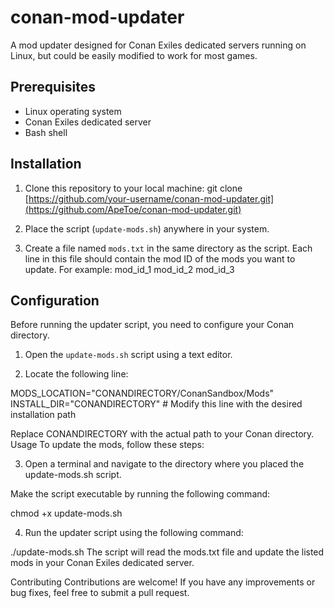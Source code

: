 # conan-mod-updater

A mod updater designed for Conan Exiles dedicated servers running on Linux, but could be easily modified to work for most games.

## Prerequisites
- Linux operating system
- Conan Exiles dedicated server
- Bash shell

## Installation

1. Clone this repository to your local machine:
git clone [https://github.com/your-username/conan-mod-updater.git](https://github.com/ApeToe/conan-mod-updater.git)

2. Place the script (`update-mods.sh`) anywhere in your system.

3. Create a file named `mods.txt` in the same directory as the script. Each line in this file should contain the mod ID of the mods you want to update. For example:
mod_id_1
mod_id_2
mod_id_3


## Configuration

Before running the updater script, you need to configure your Conan directory.

1. Open the `update-mods.sh` script using a text editor.

2. Locate the following line:

MODS_LOCATION="CONANDIRECTORY/ConanSandbox/Mods"
INSTALL_DIR="CONANDIRECTORY"  # Modify this line with the desired installation path

Replace CONANDIRECTORY with the actual path to your Conan directory.
Usage
To update the mods, follow these steps:

3. Open a terminal and navigate to the directory where you placed the update-mods.sh script.

Make the script executable by running the following command:

chmod +x update-mods.sh

4. Run the updater script using the following command:

./update-mods.sh
The script will read the mods.txt file and update the listed mods in your Conan Exiles dedicated server.

Contributing
Contributions are welcome! If you have any improvements or bug fixes, feel free to submit a pull request.
